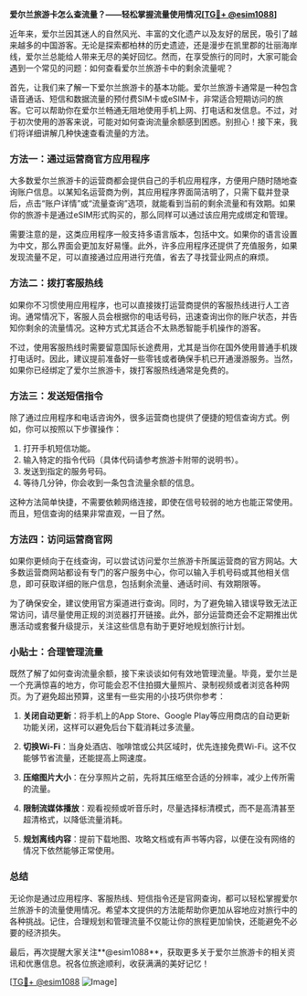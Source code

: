 **爱尔兰旅游卡怎么查流量？——轻松掌握流量使用情况[[TG💪+ @esim1088](https://t.me/s/esim1088)]**

近年来，爱尔兰因其迷人的自然风光、丰富的文化遗产以及友好的居民，吸引了越来越多的中国游客。无论是探索都柏林的历史遗迹，还是漫步在凯里郡的壮丽海岸线，爱尔兰总能给人带来无尽的美好回忆。然而，在享受旅行的同时，大家可能会遇到一个常见的问题：如何查看爱尔兰旅游卡中的剩余流量呢？

首先，让我们来了解一下爱尔兰旅游卡的基本功能。爱尔兰旅游卡通常是一种包含语音通话、短信和数据流量的预付费SIM卡或eSIM卡，非常适合短期访问的旅客。它可以帮助你在爱尔兰畅通无阻地使用手机上网、打电话和发信息。不过，对于初次使用的游客来说，可能对如何查询流量余额感到困惑。别担心！接下来，我们将详细讲解几种快速查看流量的方法。

### 方法一：通过运营商官方应用程序

大多数爱尔兰旅游卡的运营商都会提供自己的手机应用程序，方便用户随时随地查询账户信息。以某知名运营商为例，其应用程序界面简洁明了，只需下载并登录后，点击“账户详情”或“流量查询”选项，就能看到当前的剩余流量和有效期。如果你的旅游卡是通过eSIM形式购买的，那么同样可以通过该应用完成绑定和管理。

需要注意的是，这类应用程序一般支持多语言版本，包括中文。如果你的语言设置为中文，那么界面会更加友好易懂。此外，许多应用程序还提供了充值服务，如果发现流量不足，可以直接通过应用进行充值，省去了寻找营业网点的麻烦。

### 方法二：拨打客服热线

如果你不习惯使用应用程序，也可以直接拨打运营商提供的客服热线进行人工咨询。通常情况下，客服人员会根据你的电话号码，迅速查询出你的账户状态，并告知你剩余的流量情况。这种方式尤其适合不太熟悉智能手机操作的游客。

不过，使用客服热线时需要留意国际长途费用，尤其是当你在国外使用普通手机拨打电话时。因此，建议提前准备好一些零钱或者确保手机已开通漫游服务。当然，如果你已经绑定了爱尔兰旅游卡，拨打客服热线通常是免费的。

### 方法三：发送短信指令

除了通过应用程序和电话咨询外，很多运营商也提供了便捷的短信查询方式。例如，你可以按照以下步骤操作：

1. 打开手机短信功能。
2. 输入特定的指令代码（具体代码请参考旅游卡附带的说明书）。
3. 发送到指定的服务号码。
4. 等待几分钟，你会收到一条包含流量余额的信息。

这种方法简单快捷，不需要依赖网络连接，即使在信号较弱的地方也能正常使用。而且，短信查询的结果非常直观，一目了然。

### 方法四：访问运营商官网

如果你更倾向于在线查询，可以尝试访问爱尔兰旅游卡所属运营商的官方网站。大多数运营商网站都设有专门的客户服务中心，你可以输入手机号码或其他相关信息，即可获取详细的账户信息，包括剩余流量、通话时间、有效期限等。

为了确保安全，建议使用官方渠道进行查询。同时，为了避免输入错误导致无法正常访问，请尽量使用正规的浏览器打开链接。此外，部分运营商还会不定期推出优惠活动或套餐升级提示，关注这些信息有助于更好地规划旅行计划。

### 小贴士：合理管理流量

既然了解了如何查询流量余额，接下来谈谈如何有效地管理流量。毕竟，爱尔兰是一个充满惊喜的地方，你可能会忍不住拍摄大量照片、录制视频或者浏览各种网页。为了避免超出预算，这里有一些实用的小技巧供你参考：

1. **关闭自动更新**：将手机上的App Store、Google Play等应用商店的自动更新功能关闭，这样可以避免后台下载消耗过多流量。
   
2. **切换Wi-Fi**：当身处酒店、咖啡馆或公共区域时，优先连接免费Wi-Fi。这不仅能够节省流量，还能提高上网速度。
   
3. **压缩图片大小**：在分享照片之前，先将其压缩至合适的分辨率，减少上传所需的流量。
   
4. **限制流媒体播放**：观看视频或听音乐时，尽量选择标清模式，而不是高清甚至超清格式，以降低流量消耗。
   
5. **规划离线内容**：提前下载地图、攻略文档或有声书等内容，以便在没有网络的情况下依然能够正常使用。

### 总结

无论你是通过应用程序、客服热线、短信指令还是官网查询，都可以轻松掌握爱尔兰旅游卡的流量使用情况。希望本文提供的方法能帮助你更加从容地应对旅行中的各种挑战。记住，合理规划和管理流量不仅能让你的旅程更加愉快，还能避免不必要的经济损失。

最后，再次提醒大家关注**@esim1088**，获取更多关于爱尔兰旅游卡的相关资讯和优惠信息。祝各位旅途顺利，收获满满的美好记忆！

[[TG💪+ @esim1088](https://t.me/s/esim1088) ![Image](https://i.postimg.cc/4NQfJmqS/Snipaste-2025-05-13-00-14-12.png)]